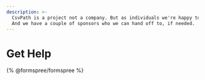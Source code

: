 ```yaml
---
description: >-
  CsvPath is a project not a company. But as individuals we're happy to help.
  And we have a couple of sponsors who we can hand off to, if needed.
---
```


# Get Help



{% @formspree/formspree %}
